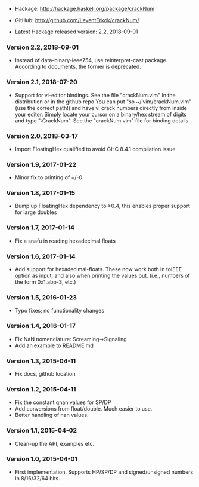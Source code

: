 * Hackage: <http://hackage.haskell.org/package/crackNum>
* GitHub:  <http://github.com/LeventErkok/crackNum/>

* Latest Hackage released version: 2.2, 2018-09-01

### Version 2.2, 2018-09-01

  * Instead of data-binary-ieee754, use reinterpret-cast package. According
    to documents, the former is deprecated.

### Version 2.1, 2018-07-20

  * Support for vi-editor bindings. See the file "crackNum.vim" in the
    distribution or in the github repo You can put "so ~/.vim/crackNum.vim"
    (use the correct path!) and have vi crack numbers directly from inside
    your editor. Simply locate your cursor on a binary/hex stream of digits
    and type ":CrackNum".  See the "crackNum.vim" file for binding details.

### Version 2.0, 2018-03-17

  * Import FloatingHex qualified to avoid GHC 8.4.1 compilation issue

### Version 1.9, 2017-01-22

  * Minor fix to printing of +/-0

### Version 1.8, 2017-01-15

  * Bump up FloatingHex dependency to >0.4, this enables
    proper support for large doubles

### Version 1.7, 2017-01-14

  * Fix a snafu in reading hexadecimal floats

### Version 1.6, 2017-01-14

  * Add support for hexadecimal-floats. These now
    work both in toIEEE option as input, and also
    when printing the values out. (i.e., numbers
    of the form 0x1.abp-3, etc.)

### Version 1.5, 2016-01-23

  * Typo fixes; no functionality changes

### Version 1.4, 2016-01-17

  * Fix NaN nomenclature: Screaming->Signaling
  * Add an example to README.md

### Version 1.3, 2015-04-11
  
  * Fix docs, github location

### Version 1.2, 2015-04-11

  * Fix the constant qnan values for SP/DP
  * Add conversions from float/double. Much easier to use.
  * Better handling of nan values.

### Version 1.1, 2015-04-02
  
  * Clean-up the API, examples etc.

### Version 1.0, 2015-04-01

  * First implementation. Supports HP/SP/DP
    and signed/unsigned numbers in 8/16/32/64 bits.
